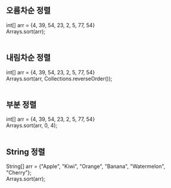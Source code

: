 <h2> 오름차순 정렬 <br></h2>
int[] arr = {4, 39, 54, 23, 2, 5, 77, 54} <br>
Arrays.sort(arr); <br> <br>

<h2> 내림차순 정렬 <br></h2>
int[] arr = {4, 39, 54, 23, 2, 5, 77, 54} <br>
Arrays.sort(arr, Collections.reverseOrder()); <br> <br>

<h2> 부분 정렬 </h2>
int[] arr = {4, 39, 54, 23, 2, 5, 77, 54} <br>
Arrays.sort(arr, 0, 4); <br> <br>

<h2> String 정렬 </h2>
String[] arr = {"Apple", "Kiwi", "Orange", "Banana", "Watermelon", "Cherry"}; <br>
Arrays.sort(arr); <br> <br>
